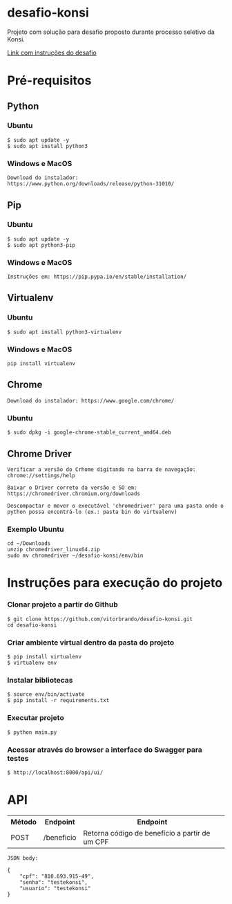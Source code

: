 # desafio-konsi

Projeto com solução para desafio proposto durante processo seletivo da Konsi.

<a href="https://gist.github.com/gustavoaraujofe/265c43b8b1df2dc4d6dd7e28959371d4">Link com instruções do desafio</a>

# Pré-requisitos

## Python 

### Ubuntu

    $ sudo apt update -y
    $ sudo apt install python3

### Windows e MacOS

    Download do instalador: https://www.python.org/downloads/release/python-31010/

## Pip 

### Ubuntu

    $ sudo apt update -y
    $ sudo apt python3-pip

### Windows e MacOS

    Instruções em: https://pip.pypa.io/en/stable/installation/

## Virtualenv 

### Ubuntu

    $ sudo apt install python3-virtualenv

### Windows e MacOS

    pip install virtualenv

## Chrome

    Download do instalador: https://www.google.com/chrome/

### Ubuntu

    $ sudo dpkg -i google-chrome-stable_current_amd64.deb


## Chrome Driver 

    Verificar a versão do Crhome digitando na barra de navegação: chrome://settings/help

    Baixar o Driver correto da versão e SO em: https://chromedriver.chromium.org/downloads

    Descompactar e mover o executável 'chromedriver' para uma pasta onde o python possa encontrá-lo (ex.: pasta bin do virtualenv)

### Exemplo Ubuntu
    cd ~/Downloads
    unzip chromedriver_linux64.zip
    sudo mv chromedriver ~/desafio-konsi/env/bin

# Instruções para execução do projeto

### Clonar projeto a partir do Github

    $ git clone https://github.com/vitorbrando/desafio-konsi.git
    cd desafio-konsi

### Criar ambiente virtual dentro da pasta do projeto

    $ pip install virtualenv
    $ virtualenv env

### Instalar bibliotecas

    $ source env/bin/activate
    $ pip install -r requirements.txt

### Executar projeto

    $ python main.py

### Acessar através do browser a interface do Swagger para testes

    $ http://localhost:8000/api/ui/

# API

<table>
<tr>
    <th>Método</th>
    <th>Endpoint</th>
    <th>Endpoint</th>
</tr>
<tr>
    <td>POST</td>
    <td>​/beneficio</td>
    <td>Retorna código de benefício a partir de um CPF</td>
</tr>
</table>

    JSON body:

    {
        "cpf": "810.693.915-49",
        "senha": "testekonsi",
        "usuario": "testekonsi"
    }
